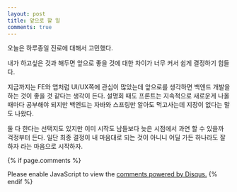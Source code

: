 ```yaml
---
layout: post
title: 앞으로 할 일
comments: true
---
```


오늘은 하루종일 진로에 대해서 고민했다. 

내가 하고싶은 것과 해두면 앞으로 좋을 것에 대한 차이가 너무 커서 쉽게 결정하기 힘들다.

지금까지는 FE와 앱처럼 UI/UX쪽에 관심이 많았는데 앞으로를 생각하면 백엔드 개발을 하는 것이 좋을 것 같다는 생각이 든다. 설명회 때도 프론트는 지속적으로 새로운게 나올 때마다 공부해야 되지만 백엔드는 자바와 스프링만 알아도 먹고사는데 지장이 없다는 말도 나왔다.

둘 다 한다는 선택지도 있지만 이미 시작도 남들보다 늦은 시점에서 과연 할 수 있을까 걱정부터 든다. 일단 최종 결정이 내 마음대로 되는 것이 아니니 어딜 가든 하나라도 잘 하자 라는 마음으로 시작하자.


{% if page.comments %}
<div id="disqus_thread"></div>
<script>

/**
*  RECOMMENDED CONFIGURATION VARIABLES: EDIT AND UNCOMMENT THE SECTION BELOW TO INSERT DYNAMIC VALUES FROM YOUR PLATFORM OR CMS.
*  LEARN WHY DEFINING THESE VARIABLES IS IMPORTANT: https://disqus.com/admin/universalcode/#configuration-variables*/
/*
var disqus_config = function () {
this.page.url = PAGE_URL;  // Replace PAGE_URL with your page's canonical URL variable
this.page.identifier = PAGE_IDENTIFIER; // Replace PAGE_IDENTIFIER with your page's unique identifier variable
};
*/
(function() { // DON'T EDIT BELOW THIS LINE
var d = document, s = d.createElement('script');
s.src = 'https://sjh90.disqus.com/embed.js';
s.setAttribute('data-timestamp', +new Date());
(d.head || d.body).appendChild(s);
})();
</script>
<noscript>Please enable JavaScript to view the <a href="https://disqus.com/?ref_noscript">comments powered by Disqus.</a></noscript>
{% endif %}